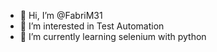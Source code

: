 - 👋 Hi, I’m @FabriM31
- 👀 I’m interested in Test Automation
- 🌱 I’m currently learning selenium with python


<!---
FabriM31/FabriM31 is a ✨ special ✨ repository because its `README.md` (this file) appears on your GitHub profile.
You can click the Preview link to take a look at your changes.
--->
